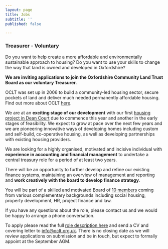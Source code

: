 ```yaml
---
layout: page
title: Jobs
subtitle: ''
published: false

---
```

### **Treasurer - Voluntary**

Do you want to help create a more affordable and environmentally sustainable approach to housing? Do you want to use your skills to change the way that land is owned and developed in Oxfordshire? 

**We are inviting applications to join the Oxfordshire Community Land Trust Board as our voluntary Treasurer.**

OCLT was set up in 2006 to build a community-led housing sector, secure pockets of land and deliver much needed permanently affordable housing. Find out more about OCLT [here](https://www.oclt.org.uk/).

We are at an **exciting stage of our development** with our first [housing project in Dean Court](https://www.oclt.org.uk/projects/dean-court-oxford/) due to commence this year and another in the early stages of feasibility. We expect to grow at pace over the next few years and we are pioneering innovative ways of developing homes including custom and self-build, co-operative housing, as well as developing partnerships with existing housing providers.

We are looking for a highly organised, motivated and incisive individual with **experience in accounting and financial management** to undertake a central treasury role for a period of at least two years.

There will be an opportunity to further develop and refine our existing finance systems, maintaining an overview of management and reporting and **work creatively with the board to develop finance strategy**.

You will be part of a skilled and motivated Board of [10 members](https://www.oclt.org.uk/about/) coming from various complementary backgrounds including social housing, property development, HR, project finance and law.

If you have any questions about the role, please contact us and we would be happy to arrange a phone conversation.

To apply please read the full [role description here](https://drive.google.com/file/d/1XcnyMfMoQuI0I3w3aicdo-5JlkfaH3pV/view?usp=sharing) and send a CV and covering letter to [info@oclt.org.uk](mailto:info@oclt.org.uk). There is no closing date as we will review applications on submission and be in touch, but expect to formally appoint at the September AGM.